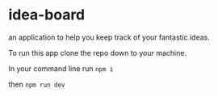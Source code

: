 # idea-board

an application to help you keep track of your fantastic ideas. 

To run this app clone the repo down to your machine. 

In your command line run `npm i`

then `npm run dev`
